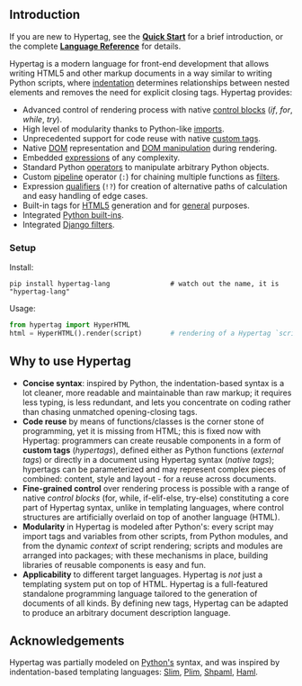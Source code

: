 ## Introduction

If you are new to Hypertag, see the 
**[Quick Start](https://github.com/mwojnars/hypertag#quick-start)** for a brief introduction,
or the complete **[Language Reference](http://hypertag.io/#language-reference)** for details.

Hypertag is a modern language for front-end development that allows
writing HTML5 and other markup documents in a way similar to writing Python scripts,
where [indentation](http://hypertag.io/#layout) determines relationships between nested elements 
and removes the need for explicit closing tags. Hypertag provides:

- Advanced control of rendering process with native [control blocks](http://hypertag.io/#control-blocks) 
  (_if_, _for_, _while_, _try_).
- High level of modularity thanks to Python-like [imports](http://hypertag.io/#imports).
- Unprecedented support for code reuse with native [custom tags](http://hypertag.io/#custom-tags).
- Native [DOM](http://hypertag.io/#dom) representation and [DOM manipulation](http://hypertag.io/#dom-manipulation) during rendering.
- Embedded [expressions](http://hypertag.io/#expressions) of any complexity.
- Standard Python [operators](http://hypertag.io/#operators) to manipulate arbitrary Python objects.
- Custom [pipeline](http://hypertag.io/#filters) operator (`:`) for chaining multiple functions as [filters](http://hypertag.io/#filters).
- Expression [qualifiers](http://hypertag.io/#qualifiers) (`!?`) for creation of alternative paths of calculation and easy handling of edge cases.
- Built-in tags for [HTML5](http://hypertag.io/#html-specific-symbols) generation and for [general](http://hypertag.io/#hypertag-built-ins) purposes.
- Integrated [Python built-ins](http://hypertag.io/#python-built-ins).
- Integrated [Django filters](http://hypertag.io/#django-filters).
  

### Setup

Install:
```
pip install hypertag-lang               # watch out the name, it is "hypertag-lang"
```

Usage:
```python
from hypertag import HyperHTML
html = HyperHTML().render(script)       # rendering of a Hypertag `script` to HTML
```

## Why to use Hypertag

- **Concise syntax**: inspired by Python, the indentation-based syntax is a lot cleaner, 
  more readable and maintainable than raw markup; it requires less typing, is less redundant,
  and lets you concentrate on coding rather than chasing unmatched opening-closing tags.
- **Code reuse** by means of functions/classes is the corner stone of programming,
  yet it is missing from HTML; this is fixed now with Hypertag:
  programmers can create reusable components in a form of **custom tags** (_hypertags_), 
  defined either as Python functions (_external tags_) 
  or directly in a document using Hypertag syntax (_native tags_);
  hypertags can be parameterized and may represent complex pieces 
  of combined: content, style and layout - for a reuse across documents.
- **Fine-grained control** over rendering process is possible with
  a range of native _control blocks_ (for, while, if-elif-else, try-else) 
  constituting a core part of Hypertag syntax, unlike in templating languages, 
  where control structures are artificially overlaid on top of another language (HTML).
- **Modularity** in Hypertag is modeled after Python's: 
  every script may import tags and variables from other scripts,
  from Python modules, and from the dynamic _context_ of script rendering;
  scripts and modules are arranged into packages;
  with these mechanisms in place, building libraries of reusable components is easy and fun.
- **Applicability** to different target languages. 
  Hypertag is _not_ just a templating system put on top of HTML. 
  Hypertag is a full-featured standalone programming language tailored to the generation
  of documents of all kinds. By defining new tags, Hypertag can be adapted to produce an arbitrary
  document description language.
  

## Acknowledgements

Hypertag was partially modeled on [Python's](https://www.python.org/) syntax, and 
was inspired by indentation-based templating languages:
[Slim](http://slim-lang.com/), [Plim](https://plim.readthedocs.io/en/latest/index.html),
[Shpaml](http://shpaml.com/), [Haml](https://haml.info/).

